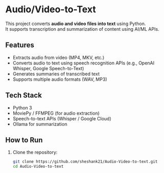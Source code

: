 # Audio/Video-to-Text

This project converts **audio and video files into text** using Python.  
It supports transcription and summarization of content using AI/ML APIs.

## Features
- Extracts audio from video (MP4, MKV, etc.)
- Converts audio to text using speech recognition APIs (e.g., OpenAI Whisper, Google Speech-to-Text)
- Generates summaries of transcribed text
- Supports multiple audio formats (WAV, MP3)

## Tech Stack
- Python 3
- MoviePy / FFMPEG (for audio extraction)
- Speech-to-text APIs (Whisper / Google Cloud)
- Ollama for summarization

## How to Run
1. Clone the repository:
   ```bash
   git clone https://github.com/sheshank21/Audio-Video-to-text.git
   cd Audio-Video-to-text
